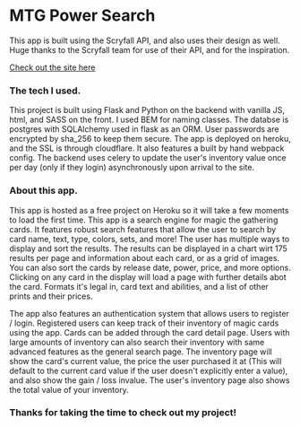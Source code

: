 # MTG Power Search

This app is built using the Scryfall API, and also uses their design as well. Huge thanks to the Scryfall team for use of their API, and for the inspiration.

[Check out the site here](https://mtgpowersearch.com)

### The tech I used.

This project is built using Flask and Python on the backend with vanilla JS, html, and SASS on the front. I used BEM for naming classes. The databse is postgres with SQLAlchemy used in flask as an ORM. User passwords are encrypted by sha_256 to keep them secure. The app is deployed on heroku, and the SSL is through cloudflare. It also features a built by hand webpack config. The backend uses celery to update the user's inventory value once per day (only if they login) asynchronously upon arrival to the site.

### About this app.

This app is hosted as a free project on Heroku so it will take a few moments to load the first time. This app is a search engine for magic the gathering cards. It features robust search features that allow the user to search by card name, text, type, colors, sets, and more! The user has multiple ways to display and sort the results. The results can be displayed in a chart wirt 175 results per page and information about each card, or as a grid of images. You can also sort the cards by release date, power, price, and more options. Clicking on any card in the display will load a page with further details abot the card. Formats it's legal in, card text and abilities, and a list of other prints and their prices.

The app also features an authentication system that allows users to register / login. Registered users can keep track of their inventory of magic cards using the app. Cards can be added through the card detail page. Users with large amounts of inventory can also search their inventory with same advanced features as the general search page. The inventory page will show the card's current value, the price the user purchased it at (This will default to the current card value if the user doesn't explicitly enter a value), and also show the gain / loss invalue. The user's inventory page also shows the total value of your inventory.

### Thanks for taking the time to check out my project!

